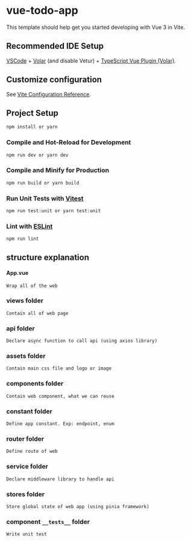 # vue-todo-app

This template should help get you started developing with Vue 3 in Vite.

## Recommended IDE Setup

[VSCode](https://code.visualstudio.com/) + [Volar](https://marketplace.visualstudio.com/items?itemName=Vue.volar) (and disable Vetur) + [TypeScript Vue Plugin (Volar)](https://marketplace.visualstudio.com/items?itemName=Vue.vscode-typescript-vue-plugin).

## Customize configuration

See [Vite Configuration Reference](https://vitejs.dev/config/).

## Project Setup

```sh
npm install or yarn
```

### Compile and Hot-Reload for Development

```sh
npm run dev or yarn dev
```

### Compile and Minify for Production

```sh
npm run build or yarn build
```

### Run Unit Tests with [Vitest](https://vitest.dev/)

```sh
npm run test:unit or yarn test:unit
```

### Lint with [ESLint](https://eslint.org/)

```sh
npm run lint
```

## structure explanation
#### App.vue
    Wrap all of the web
### views folder
    Contain all of web page
### api folder
    Declare async function to call api (using axios library)
### assets folder
    Contain main css file and logo or image
### components folder
    Contain web component, what we can reuse
### constant folder
    Define app constant. Exp: endpoint, enum
### router folder
    Define route of web
### service folder
    Declare middleware library to handle api
### stores folder
    Store global state of web app (using pinia framework)
### component `__tests__` folder
    Write unit test

